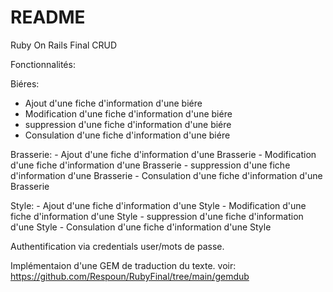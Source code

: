 # README

Ruby On Rails Final CRUD

Fonctionnalités:

Biéres:
  - Ajout d'une fiche d'information d'une biére
  - Modification d'une fiche d'information d'une biére
  - suppression d'une fiche d'information d'une biére
  - Consulation d'une fiche d'information d'une biére

  Brasserie:
    - Ajout d'une fiche d'information d'une Brasserie
    - Modification d'une fiche d'information d'une Brasserie
    - suppression d'une fiche d'information d'une Brasserie
    - Consulation d'une fiche d'information d'une Brasserie

  Style:
    - Ajout d'une fiche d'information d'une Style
    - Modification d'une fiche d'information d'une Style
    - suppression d'une fiche d'information d'une Style
    - Consulation d'une fiche d'information d'une Style

Authentification via credentials user/mots de passe.

Implémentaion d'une GEM de traduction du texte.
voir: https://github.com/Respoun/RubyFinal/tree/main/gemdub
